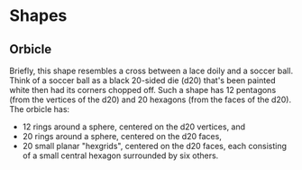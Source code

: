 # Shapes

## Orbicle

Briefly, this shape resembles a cross between a lace doily and a soccer ball.  Think of a soccer ball as a black 20-sided die (d20) that's been painted white then had its corners chopped off.  Such a shape has 12 pentagons (from the vertices of the d20) and 20 hexagons (from the faces of the d20).  The orbicle has:
* 12 rings around a sphere, centered on the d20 vertices, and
* 20 rings around a sphere, centered on the d20 faces,
* 20 small planar "hexgrids", centered on the d20 faces, each consisting of a small central hexagon surrounded by six others.


